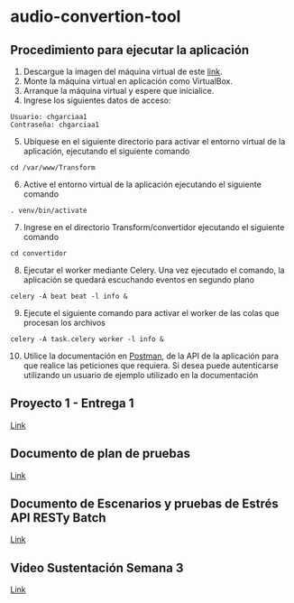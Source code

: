 # audio-convertion-tool

## Procedimiento para ejecutar la aplicación

1. Descargue la imagen del máquina virtual de este [link](https://uniandes-my.sharepoint.com/:u:/g/personal/c_riverao_uniandes_edu_co/EZsttXcFpO9FigeOadsZMcIBtjmeZmSHvUlV0x1Q5LZL6g?e=3L1cvS).
2. Monte la máquina virtual en aplicación como VirtualBox.
3. Arranque la máquina virtual y espere que inicialice.
4. Ingrese los siguientes datos de acceso:
```
Usuario: chgarciaa1
Contraseña: chgarciaa1
```
5. Ubíquese en el siguiente directorio para activar el entorno virtual de la aplicación, ejecutando el siguiente comando
```
cd /var/www/Transform   
```
6. Active el entorno virtual de la aplicación ejecutando el siguiente comando
```
. venv/bin/activate
```
7. Ingrese en el directorio Transform/convertidor ejecutando el siguiente comando
```
cd convertidor
```
8. Ejecutar el worker mediante Celery. Una vez ejecutado el comando, la aplicación se quedará escuchando eventos en segundo plano
```
celery -A beat beat -l info &
```
9. Ejecute el siguiente comando para activar el worker de las colas que procesan los archivos
```
celery -A task.celery worker -l info &
```
10. Utilice la documentación en [Postman](https://documenter.getpostman.com/view/20323572/2s84LF4GMM), de la API de la aplicación para que realice las peticiones que requiera. 
Si desea puede autenticarse utilizando un usuario de ejemplo utilizado en la documentación

## Proyecto 1 - Entrega 1

[Link](https://github.com/criverao/audio-convertion-tool/blob/master/Proyecto%201%20entrega%201%20-%20Arquitectura%2C%20conclusiones%20y%20consideraciones.pdf)

## Documento de plan de pruebas

[Link](https://github.com/criverao/audio-convertion-tool/blob/master/Plan%20de%20pruebas.pdf)

## Documento de Escenarios y pruebas de Estrés API RESTy Batch

[Link](https://github.com/criverao/audio-convertion-tool/blob/master/Escenario%20y%20Pruebas%20de%20Estre%CC%81s%20API%20REST%20y%20Batch.pdf)

## Video Sustentación Semana 3

[Link](https://user-images.githubusercontent.com/36201331/199156759-f245be5d-4347-4216-b0ed-81b8872f5011.mp4)



